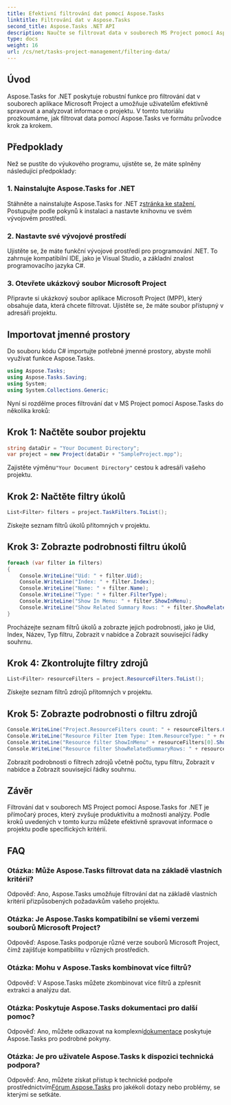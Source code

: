 ```yaml
---
title: Efektivní filtrování dat pomocí Aspose.Tasks
linktitle: Filtrování dat v Aspose.Tasks
second_title: Aspose.Tasks .NET API
description: Naučte se filtrovat data v souborech MS Project pomocí Aspose.Tasks for .NET. Zvyšte produktivitu a analytické schopnosti bez námahy.
type: docs
weight: 16
url: /cs/net/tasks-project-management/filtering-data/
---
```

## Úvod
Aspose.Tasks for .NET poskytuje robustní funkce pro filtrování dat v souborech aplikace Microsoft Project a umožňuje uživatelům efektivně spravovat a analyzovat informace o projektu. V tomto tutoriálu prozkoumáme, jak filtrovat data pomocí Aspose.Tasks ve formátu průvodce krok za krokem.
## Předpoklady
Než se pustíte do výukového programu, ujistěte se, že máte splněny následující předpoklady:
### 1. Nainstalujte Aspose.Tasks for .NET
 Stáhněte a nainstalujte Aspose.Tasks for .NET z[stránka ke stažení](https://releases.aspose.com/tasks/net/), Postupujte podle pokynů k instalaci a nastavte knihovnu ve svém vývojovém prostředí.
### 2. Nastavte své vývojové prostředí
Ujistěte se, že máte funkční vývojové prostředí pro programování .NET. To zahrnuje kompatibilní IDE, jako je Visual Studio, a základní znalost programovacího jazyka C#.
### 3. Otevřete ukázkový soubor Microsoft Project
Připravte si ukázkový soubor aplikace Microsoft Project (MPP), který obsahuje data, která chcete filtrovat. Ujistěte se, že máte soubor přístupný v adresáři projektu.
## Importovat jmenné prostory
Do souboru kódu C# importujte potřebné jmenné prostory, abyste mohli využívat funkce Aspose.Tasks.

```csharp
using Aspose.Tasks;
using Aspose.Tasks.Saving;
using System;
using System.Collections.Generic;

```
Nyní si rozdělme proces filtrování dat v MS Project pomocí Aspose.Tasks do několika kroků:
## Krok 1: Načtěte soubor projektu
```csharp
string dataDir = "Your Document Directory";
var project = new Project(dataDir + "SampleProject.mpp");
```
 Zajistěte výměnu`"Your Document Directory"` cestou k adresáři vašeho projektu.
## Krok 2: Načtěte filtry úkolů
```csharp
List<Filter> filters = project.TaskFilters.ToList();
```
Získejte seznam filtrů úkolů přítomných v projektu.
## Krok 3: Zobrazte podrobnosti filtru úkolů
```csharp
foreach (var filter in filters)
{
    Console.WriteLine("Uid: " + filter.Uid);
    Console.WriteLine("Index: " + filter.Index);
    Console.WriteLine("Name: " + filter.Name);
    Console.WriteLine("Type: " + filter.FilterType);
    Console.WriteLine("Show In Menu: " + filter.ShowInMenu);
    Console.WriteLine("Show Related Summary Rows: " + filter.ShowRelatedSummaryRows);
}
```
Procházejte seznam filtrů úkolů a zobrazte jejich podrobnosti, jako je Uid, Index, Název, Typ filtru, Zobrazit v nabídce a Zobrazit související řádky souhrnu.
## Krok 4: Zkontrolujte filtry zdrojů
```csharp
List<Filter> resourceFilters = project.ResourceFilters.ToList();
```
Získejte seznam filtrů zdrojů přítomných v projektu.
## Krok 5: Zobrazte podrobnosti o filtru zdrojů
```csharp
Console.WriteLine("Project.ResourceFilters count: " + resourceFilters.Count);
Console.WriteLine("Resource Filter Item Type: Item.ResourceType: " + resourceFilters[0].FilterType);
Console.WriteLine("Resource filter ShowInMenu" + resourceFilters[0].ShowInMenu);
Console.WriteLine("Resource filter ShowRelatedSummaryRows: " + resourceFilters[0].ShowRelatedSummaryRows);
```
Zobrazit podrobnosti o filtrech zdrojů včetně počtu, typu filtru, Zobrazit v nabídce a Zobrazit související řádky souhrnu.
## Závěr
Filtrování dat v souborech MS Project pomocí Aspose.Tasks for .NET je přímočarý proces, který zvyšuje produktivitu a možnosti analýzy. Podle kroků uvedených v tomto kurzu můžete efektivně spravovat informace o projektu podle specifických kritérií.
## FAQ
### Otázka: Může Aspose.Tasks filtrovat data na základě vlastních kritérií?
Odpověď: Ano, Aspose.Tasks umožňuje filtrování dat na základě vlastních kritérií přizpůsobených požadavkům vašeho projektu.
### Otázka: Je Aspose.Tasks kompatibilní se všemi verzemi souborů Microsoft Project?
Odpověď: Aspose.Tasks podporuje různé verze souborů Microsoft Project, čímž zajišťuje kompatibilitu v různých prostředích.
### Otázka: Mohu v Aspose.Tasks kombinovat více filtrů?
Odpověď: V Aspose.Tasks můžete zkombinovat více filtrů a zpřesnit extrakci a analýzu dat.
### Otázka: Poskytuje Aspose.Tasks dokumentaci pro další pomoc?
 Odpověď: Ano, můžete odkazovat na komplexní[dokumentace](https://reference.aspose.com/tasks/net/) poskytuje Aspose.Tasks pro podrobné pokyny.
### Otázka: Je pro uživatele Aspose.Tasks k dispozici technická podpora?
 Odpověď: Ano, můžete získat přístup k technické podpoře prostřednictvím[Fórum Aspose.Tasks](https://forum.aspose.com/c/tasks/15) pro jakékoli dotazy nebo problémy, se kterými se setkáte.